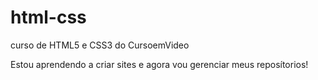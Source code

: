 # html-css
 curso de HTML5 e CSS3 do CursoemVideo

 Estou aprendendo a criar sites e agora vou gerenciar meus reposítorios!

